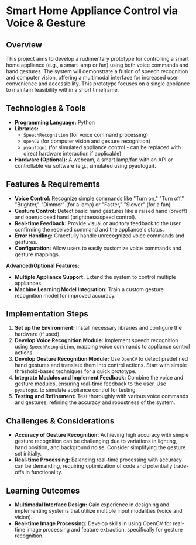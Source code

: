 # Smart Home Appliance Control via Voice & Gesture

## Overview

This project aims to develop a rudimentary prototype for controlling a smart home appliance (e.g., a smart lamp or fan) using both voice commands and hand gestures.  The system will demonstrate a fusion of speech recognition and computer vision, offering a multimodal interface for increased user convenience and accessibility.  This prototype focuses on a single appliance to maintain feasibility within a short timeframe.

## Technologies & Tools

* **Programming Language:** Python
* **Libraries:**
    * `SpeechRecognition` (for voice command processing)
    * `OpenCV` (for computer vision and gesture recognition)
    * `pyautogui` (for simulated appliance control - can be replaced with direct hardware interaction if applicable)
* **Hardware (Optional):**  A webcam, a smart lamp/fan with an API or controllable via software (e.g., simulated using pyautogui).


## Features & Requirements

- **Voice Control:**  Recognize simple commands like "Turn on," "Turn off," "Brighter," "Dimmer" (for a lamp) or "Faster," "Slower" (for a fan).
- **Gesture Control:** Detect basic hand gestures like a raised hand (on/off) and open/closed hand (brightness/speed control).
- **Real-time Feedback:** Provide visual or auditory feedback to the user confirming the received command and the appliance's status.
- **Error Handling:** Gracefully handle unrecognized voice commands and gestures.
- **Configuration:** Allow users to easily customize voice commands and gesture mappings.


**Advanced/Optional Features:**

- **Multiple Appliance Support:** Extend the system to control multiple appliances.
- **Machine Learning Model Integration:** Train a custom gesture recognition model for improved accuracy.

## Implementation Steps

1. **Set up the Environment:** Install necessary libraries and configure the hardware (if used).
2. **Develop Voice Recognition Module:** Implement speech recognition using `SpeechRecognition`, mapping voice commands to appliance control actions.
3. **Develop Gesture Recognition Module:** Use `OpenCV` to detect predefined hand gestures and translate them into control actions.  Start with simple threshold-based techniques for a quick prototype.
4. **Integrate Modules and Implement Feedback:** Combine the voice and gesture modules, ensuring real-time feedback to the user. Use `pyautogui` to simulate appliance control for testing.
5. **Testing and Refinement:** Test thoroughly with various voice commands and gestures, refining the accuracy and robustness of the system.

## Challenges & Considerations

- **Accuracy of Gesture Recognition:**  Achieving high accuracy with simple gesture recognition can be challenging due to variations in lighting, hand position, and background noise.  Consider simplifying the gesture set initially.
- **Real-time Processing:** Balancing real-time processing with accuracy can be demanding, requiring optimization of code and potentially trade-offs in functionality.

## Learning Outcomes

- **Multimodal Interface Design:** Gain experience in designing and implementing systems that utilize multiple input modalities (voice and vision).
- **Real-time Image Processing:**  Develop skills in using OpenCV for real-time image processing and feature extraction, specifically for gesture recognition.

